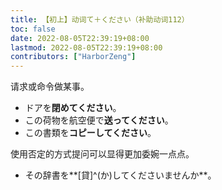 ```yaml
---
title: 【初上】动词て＋ください（补助动词112）
toc: false
date: 2022-08-05T22:39:19+08:00
lastmod: 2022-08-05T22:39:19+08:00
contributors: ["HarborZeng"]
---
```


请求或命令做某事。

- ドアを**閉めてください**。
- この荷物を航空便で**送ってください**。
- この書類を**コピーしてください**。

使用否定的方式提问可以显得更加委婉一点点。

- その辞書を**[貸]^(か)してくださいませんか**。

